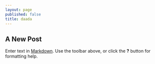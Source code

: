 ```yaml
---
layout: page
published: false
title: daada
---
```


## A New Post

Enter text in [Markdown](http://daringfireball.net/projects/markdown/). Use the toolbar above, or click the **?** button for formatting help.
